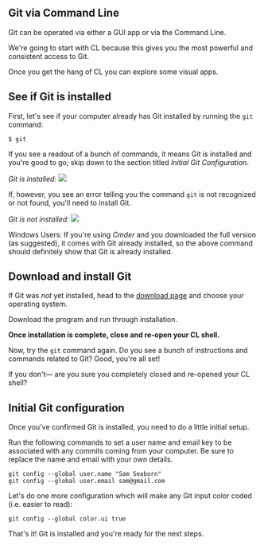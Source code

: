 ## Git via Command Line
Git can be operated via either a GUI app or via the Command Line.

We're going to start with CL because this gives you the most powerful and consistent access to Git.

Once you get the hang of CL you can explore some visual apps.


## See if Git is installed

First, let's see if your computer already has Git installed by running the `git` command:

	$ git


If you see a readout of a bunch of commands, it means Git is installed 
and you're good to go; skip down to the section titled *Initial Git Configuration*.

*Git is installed:*
<img src='http://making-the-internet.s3.amazonaws.com/vc-git-success.png'> 

If, however, you see an error telling you the command `git` is not recognized or not found, you'll need to install Git.

*Git is not installed*:
<img src='http://making-the-internet.s3.amazonaws.com/vc-git-not-installed.png'>

Windows Users: If you're using *Cmder* and you downloaded the full version (as suggested), it comes with Git already installed, so the above command should definitely show that Git is already installed.




## Download and install Git
If Git was *not* yet installed, head to the [download page](http://git-scm.com/downloads) and choose your operating system. 

Download the program and run through installation.

**Once installation is complete, close and re-open your CL shell.** 

Now, try the `git` command again. Do you see a bunch of instructions and commands related to Git? Good, you're all set! 

If you don't&mdash; are you sure you completely closed and re-opened your CL shell? 




## Initial Git configuration

Once you've confirmed Git is installed, you need to do a little initial setup.

Run the following commands to set a user name and email key to be associated with any commits coming from your computer. Be sure to replace the name and email with your own details.

	git config --global user.name "Sam Seaborn"
	git config --global user.email sam@gmail.com

Let's do one more configuration which will make any Git input color coded (i.e. easier to read):

	git config --global color.ui true

That's it! Git is installed and you're ready for the next steps.
